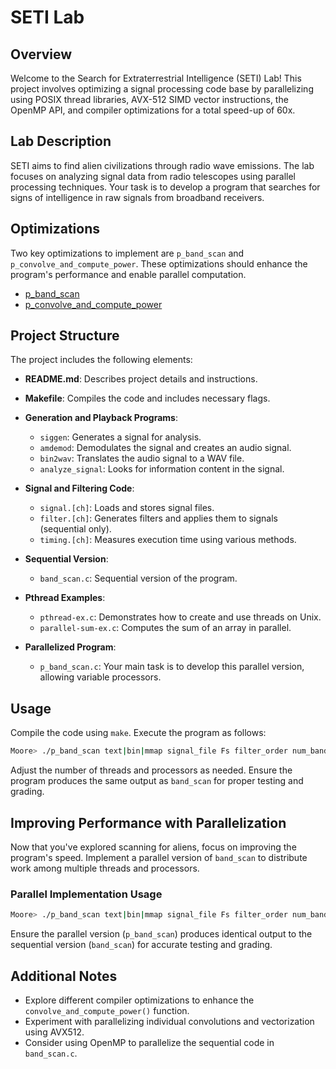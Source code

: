 # SETI Lab

## Overview

Welcome to the Search for Extraterrestrial Intelligence (SETI) Lab! This project involves optimizing a signal processing code base by parallelizing using POSIX thread libraries, AVX-512 SIMD vector instructions, the OpenMP API, and compiler optimizations for a total speed-up of 60x.

## Lab Description

SETI aims to find alien civilizations through radio wave emissions. The lab focuses on analyzing signal data from radio telescopes using parallel processing techniques. Your task is to develop a program that searches for signs of intelligence in raw signals from broadband receivers.

## Optimizations

Two key optimizations to implement are `p_band_scan` and `p_convolve_and_compute_power`. These optimizations should enhance the program's performance and enable parallel computation.

* [p_band_scan](https://github.com/EthanSterling04/SETI-lab/blob/main/p_band_scan.c)
* [p_convolve_and_compute_power](https://github.com/EthanSterling04/SETI-lab/blob/main/filter.c)

## Project Structure

The project includes the following elements:

- **README.md**: Describes project details and instructions.
- **Makefile**: Compiles the code and includes necessary flags.
- **Generation and Playback Programs**:
  - `siggen`: Generates a signal for analysis.
  - `amdemod`: Demodulates the signal and creates an audio signal.
  - `bin2wav`: Translates the audio signal to a WAV file.
  - `analyze_signal`: Looks for information content in the signal.

- **Signal and Filtering Code**:
  - `signal.[ch]`: Loads and stores signal files.
  - `filter.[ch]`: Generates filters and applies them to signals (sequential only).
  - `timing.[ch]`: Measures execution time using various methods.

- **Sequential Version**:
  - `band_scan.c`: Sequential version of the program.

- **Pthread Examples**:
  - `pthread-ex.c`: Demonstrates how to create and use threads on Unix.
  - `parallel-sum-ex.c`: Computes the sum of an array in parallel.

- **Parallelized Program**:
  - `p_band_scan.c`: Your main task is to develop this parallel version, allowing variable processors.

## Usage

Compile the code using `make`. Execute the program as follows:

```bash
Moore> ./p_band_scan text|bin|mmap signal_file Fs filter_order num_bands num_threads num_processors
```

Adjust the number of threads and processors as needed. Ensure the program produces the same output as `band_scan` for proper testing and grading.

## Improving Performance with Parallelization

Now that you've explored scanning for aliens, focus on improving the program's speed. Implement a parallel version of `band_scan` to distribute work among multiple threads and processors.

### Parallel Implementation Usage

```bash
Moore> ./p_band_scan text|bin|mmap signal_file Fs filter_order num_bands num_threads num_processors
```

Ensure the parallel version (`p_band_scan`) produces identical output to the sequential version (`band_scan`) for accurate testing and grading.

## Additional Notes
- Explore different compiler optimizations to enhance the `convolve_and_compute_power()` function.
- Experiment with parallelizing individual convolutions and vectorization using AVX512.
- Consider using OpenMP to parallelize the sequential code in `band_scan.c`.




